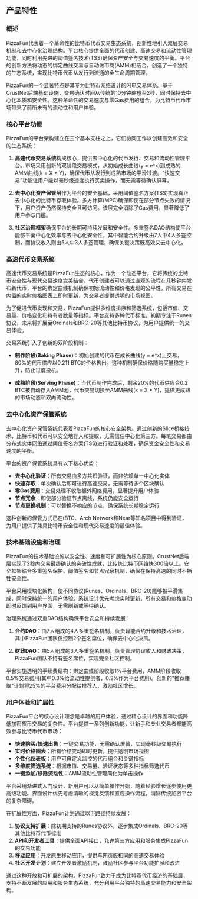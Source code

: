 ## 产品特性

### 概述

PizzaFun代表着一个革命性的比特币代币交易生态系统，创新性地引入双层交易机制和去中心化治理结构。平台核心提供全面的代币创建、高速交易和流动性管理功能，同时利用先进的阈值签名技术(TSS)确保资产安全与交易速度的平衡。平台的创新方法将动态的绑定曲线交易与自动做市商(AMM)相结合，创造了一个独特的生态系统，实现比特币代币从发行到流通的全生命周期管理。

PizzaFun的一个显著特点是其专为比特币网络设计的闪电交易体系。基于CrustNet后端基础设施，交易确认时间从传统的10分钟缩短至2秒，同时保持去中心化本质和安全性。这种革命性的交易速度与零Gas费用的组合，为比特币代币市场带来了前所未有的流动性和用户体验。

### 核心平台功能

PizzaFun的平台架构建立在三个基本支柱之上，它们协同工作以创建高效和安全的生态系统：

1. **高速代币交易系统**构成核心，提供去中心化的代币发行、交易和流动性管理平台。市场采用创新的双阶段交易模式，从初始成长曲线(y = e^x)到成熟的AMM曲线(k = X * Y)，确保代币从发行到成熟市场的平滑过渡。“快速交易”功能让用户能以毫秒级速度执行买卖操作，而无需等待确认屏幕。

2. **去中心化资产保管层**作为平台的安全基础，采用阈值签名方案(TSS)实现真正去中心化的比特币存取体验。多方计算(MPC)确保即使在部分节点失效的情况下，用户资产仍然保持安全且可访问。该层完全消除了Gas费用，显著降低了用户参与门槛。

3. **社区治理框架**确保平台的长期可持续发展和安全性。多重签名DAO结构使平台能够平衡中心化效率与去中心化安全性，其中智能合约升级由7人中4人多签控制，而协议收入则由5人中3人多签管理，确保关键决策既高效又去中心化。

### 高速代币交易系统

高速代币交易系统是PizzaFun生态的核心，作为一个动态平台，它将传统的比特币安全性与现代交易速度完美结合。代币创建者可以通过直观的流程在几秒钟内发布新代币，平台的绑定曲线机制确保初始流动性和价格发现的公平性。所有交易在内置的实时价格图表上即时更新，为交易者提供透明的市场视图。

为了促进代币发现和交易，PizzaFun提供多维度排序和筛选系统，包括市值、交易量、价格变化和持有者数量等指标。平台支持多种代币标准，初期专注于Runes协议，未来将扩展至Ordinals和BRC-20等其他比特币协议，为用户提供统一的交易体验。

交易系统引入了创新的双阶段机制：

- **制作阶段(Baking Phase)**：初始创建的代币在成长曲线(y = e^x)上交易，80%的代币供应以0.211 BTC的价格售出。这种机制确保价格随购买量稳定上升，防止过度投机。

- **成熟阶段(Serving Phase)**：当代币制作完成后，剩余20%的代币供应合0.2 BTC被自动存入AMM池，代币交易切换至AMM曲线(k = X * Y)，提供更成熟的市场动态和双向流动性。

### 去中心化资产保管系统

去中心化资产保管系统代表着PizzaFun的核心安全架构。通过创新的Slice桥接技术，比特币和代币可以安全地存入和提取，无需信任中心化第三方。每笔交易都由分布式实体网络通过阈值签名方案(TSS)进行验证和处理，确保资金安全性和交易速度的平衡。

平台的资产保管系统具有以下核心优势：

- **去中心化验证**：所有交易由多方共识验证，而非依赖单一中心化实体
- **快速存取**：单次确认后即可进行高速交易，无需等待多个区块确认
- **零Gas费用**：交易处理不收取额外网络费用，显著提升用户体验
- **节点冗余**：即使部分验证节点离线，系统仍能安全运行
- **节点更换机制**：可以替换不响应的节点，确保系统长期稳定运行

这种创新的保管方式已在tBTC、Arch Network和Near等知名项目中得到验证，为用户提供了兼具比特币安全性和现代交易速度的最佳体验。

### 技术基础设施和治理

PizzaFun的技术基础设施以安全性、速度和可扩展性为核心原则。CrustNet后端层实现了2秒内交易最终确认的突破性成就，比传统比特币网络快300倍以上。安全框架结合多重签名保护、阈值签名和节点冗余机制，确保在保持高速的同时不牺牲安全性。

平台采用模块化架构，使不同协议(Runes、Ordinals、BRC-20)能够被平滑集成，同时保持统一的用户体验。系统设计优先考虑实时更新，所有交易和价格变动即时反馈到用户界面，无需刷新或等待确认。

治理系统通过双重DAO结构确保平台安全和持续发展：

1. **合约DAO**：由7人组成的4人多重签名机制，负责智能合约升级和技术治理，其中PizzaFun团队仅控制2个签名席位，确保去中心化决策。

2. **财政DAO**：由5人组成的3人多重签名机制，负责管理协议收入和财政决策，PizzaFun团队不持有签名席位，实现完全社区控制。

平台实施透明的手续费结构：绑定曲线阶段收取1%平台费用，AMM阶段收取0.5%交易费用(其中0.3%给流动性提供者，0.2%作为平台费用)。创新的"推荐赚取"计划将25%的平台费用分配给推荐人，激励社区增长。

### 用户体验和扩展性

PizzaFun平台的核心设计理念是卓越的用户体验，通过精心设计的界面和功能降低加密货币交易的复杂性。平台提供一系列创新功能，让新手和专业交易者都能高效参与比特币代币市场：

- **快速购买/快速出售**：一键交易功能，无需确认屏幕，实现毫秒级交易执行
- **实时价格图表**：所有价格变动即时更新，提供透明市场视图
- **个性化仪表板**：用户可自定义监控的代币组合和关键指标
- **多维度筛选系统**：根据市值、交易量、验证状态等多种指标筛选代币
- **一键添加/移除流动性**：AMM流动性管理简化为单击操作

平台采用渐进式入门设计，新用户可以从简单操作开始，随着经验增长逐步使用更高级功能。界面设计优先考虑清晰的视觉反馈和直观操作流程，消除传统加密平台的复杂障碍。

在扩展性方面，PizzaFun计划通过以下路径持续发展：

1. **协议支持扩展**：除初期支持的Runes协议外，逐步集成Ordinals、BRC-20等其他比特币代币标准
2. **API和开发者工具**：提供全面API接口，允许第三方应用和服务集成PizzaFun的交易功能
3. **移动应用**：开发原生移动应用，提供与网页版相同的高速交易体验
4. **社区开发计划**：建立开发者激励机制，鼓励社区参与平台功能扩展和改进

通过这种开放和可扩展的架构，PizzaFun致力于成为比特币代币经济的基础层，支持不断发展的应用和服务生态系统，充分利用平台独特的高速交易能力和安全架构。

